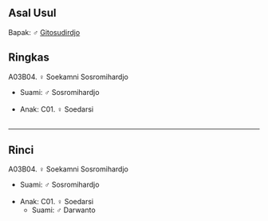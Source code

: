## Asal Usul

Bapak: ♂ [Gitosudirdjo][up] 

## Ringkas

A03B04. ♀ Soekamni Sosromihardjo
	<br/>

*	Suami: ♂ Sosromihardjo
	<br/><br/>
*	Anak: C01. ♀ Soedarsi
	<br/><br/>

-- -- --

## Rinci

A03B04. ♀ Soekamni Sosromihardjo
	<br/>

*	Suami: ♂ Sosromihardjo
	<br/><br/>
*	Anak: C01. ♀ Soedarsi
	*	Suami: ♂ Darwanto
	<br/><br/>


[up]: https://github.com/epsi-rns/gitodipuro/blob/master/tree/A03.md
